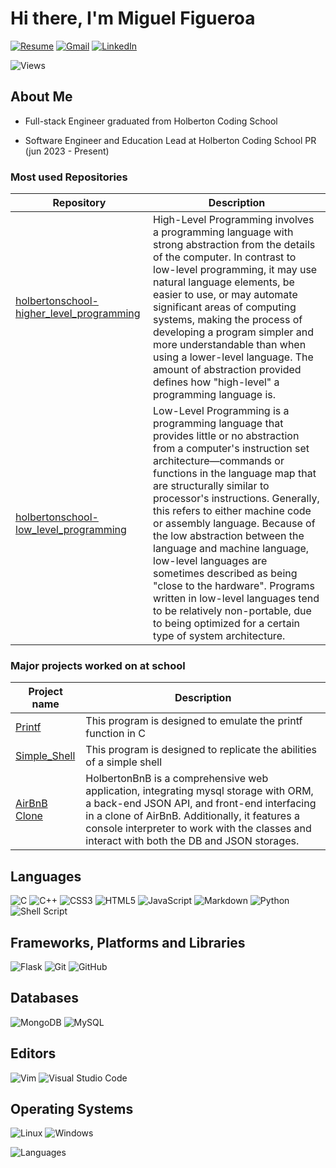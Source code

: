 # Hi there, I'm Miguel Figueroa 

[![Resume](https://img.shields.io/badge/RESUME-important?style=for-the-badge)](./Miguel_Figueroa.pdf)
[![Gmail](https://img.shields.io/badge/Gmail-D14836?style=for-the-badge&logo=gmail&logoColor=white)](mailto:miguel.figueroa0122@gmail.com)
[![LinkedIn](https://img.shields.io/badge/linkedin-%230077B5.svg?style=for-the-badge&logo=linkedin&logoColor=white)](https://www.linkedin.com/in/miguel-figueroapr/)

![Views](https://komarev.com/ghpvc/?username=figue0122&style=for-the-badge)

## About Me

* Full-stack Engineer graduated from Holberton Coding School

* Software Engineer and Education Lead at Holberton Coding School PR (jun 2023 - Present)

### Most used Repositories

| Repository | Description |
| --- | --- |
| [holbertonschool-higher_level_programming](https://github.com/figue0122/holbertonschool-higher_level_programming) | High-Level Programming involves a programming language with strong abstraction from the details of the computer. In contrast to low-level programming, it may use natural language elements, be easier to use, or may automate significant areas of computing systems, making the process of developing a program simpler and more understandable than when using a lower-level language. The amount of abstraction provided defines how "high-level" a programming language is. |
| [holbertonschool-low_level_programming](https://github.com/figue0122/holbertonschool-low_level_programming) | Low-Level Programming is a programming language that provides little or no abstraction from a computer's instruction set architecture—commands or functions in the language map that are structurally similar to processor's instructions. Generally, this refers to either machine code or assembly language. Because of the low abstraction between the language and machine language, low-level languages are sometimes described as being "close to the hardware". Programs written in low-level languages tend to be relatively non-portable, due to being optimized for a certain type of system architecture. |

### Major projects worked on at school
  
| Project name | Description |
| --- | --- |
|[Printf](https://github.com/GuilleP2018/holbertonschool-printf)| This program is designed to emulate the printf function in C |
|[Simple_Shell](https://github.com/carlfrank/holbertonschool-simple_shell)| This program is designed to replicate the abilities of a simple shell |
|[AirBnB Clone](https://github.com/nadeshda18/holbertonschool-AirBnB_clone_v4)| HolbertonBnB is a comprehensive web application, integrating mysql storage with ORM, a back-end JSON API, and front-end interfacing in a clone of AirBnB. Additionally, it features a console interpreter to work with the classes and interact with both the DB and JSON storages. |

## Languages

![C](https://img.shields.io/badge/c-%2300599C.svg?style=for-the-badge&logo=c&logoColor=white)
![C++](https://img.shields.io/badge/c++-%2300599C.svg?style=for-the-badge&logo=c%2B%2B&logoColor=white)
![CSS3](https://img.shields.io/badge/css3-%231572B6.svg?style=for-the-badge&logo=css3&logoColor=white)
![HTML5](https://img.shields.io/badge/html5-%23E34F26.svg?style=for-the-badge&logo=html5&logoColor=white)
![JavaScript](https://img.shields.io/badge/javascript-%23323330.svg?style=for-the-badge&logo=javascript&logoColor=%23F7DF1E)
![Markdown](https://img.shields.io/badge/markdown-%23000000.svg?style=for-the-badge&logo=markdown&logoColor=white)
![Python](https://img.shields.io/badge/python-3670A0?style=for-the-badge&logo=python&logoColor=ffdd54)
![Shell Script](https://img.shields.io/badge/shell_script-%23121011.svg?style=for-the-badge&logo=gnu-bash&logoColor=white)

## Frameworks, Platforms and Libraries

![Flask](https://img.shields.io/badge/flask-%23000.svg?style=for-the-badge&logo=flask&logoColor=white)
![Git](https://img.shields.io/badge/git-%23F05033.svg?style=for-the-badge&logo=git&logoColor=white)
![GitHub](https://img.shields.io/badge/github-%23121011.svg?style=for-the-badge&logo=github&logoColor=white)

## Databases

![MongoDB](https://img.shields.io/badge/MongoDB-%234ea94b.svg?style=for-the-badge&logo=mongodb&logoColor=white)
![MySQL](https://img.shields.io/badge/mysql-%2300f.svg?style=for-the-badge&logo=mysql&logoColor=white)

## Editors

![Vim](https://img.shields.io/badge/VIM-%2311AB00.svg?style=for-the-badge&logo=vim&logoColor=white)
![Visual Studio Code](https://img.shields.io/badge/Visual%20Studio%20Code-0078d7.svg?style=for-the-badge&logo=visual-studio-code&logoColor=white)

## Operating Systems

![Linux](https://img.shields.io/badge/Linux-FCC624?style=for-the-badge&logo=linux&logoColor=black)
![Windows](https://img.shields.io/badge/Windows-0078D6?style=for-the-badge&logo=windows&logoColor=white)


![Languages](https://github-readme-stats.vercel.app/api/top-langs?username=figue0122&show_icons=true&locale=en&layout=compact&theme=radical)
